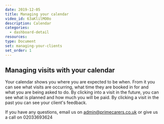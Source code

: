 ```yaml
---
date: 2019-12-05
title: Managing your calendar
video_id: 63aKlilMO0o
description: Calendar
categories:
  - dashboard-detail
resources:
type: Document
set: managing-your-clients
set_order: 1
---
```


## Managing visits with your calendar

Your calendar shows you where you are expected to be when. From it you can see what visits are occurring, what time they are booked in for and what you are being asked to do. By clicking into a visit in the future, you can see what is planned and how much you will be paid. By clicking a visit in the past you can see your client's feedback.

If you have any questions, email us on admin@primecarers.co.uk or give us a call on 02033693624
